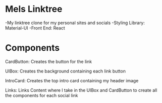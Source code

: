 # Mels Linktree

-My linktree clone for my personal sites and socials
-Styling Library: Material-UI
-Front End: React

# Components

CardButton: Creates the button for the link

UIBox: Creates the background containing each link button

IntroCard: Creates the top intro card containing my header image

Links: Links Content where I take in the UIBox and CardButton to create all the
components for each social link
